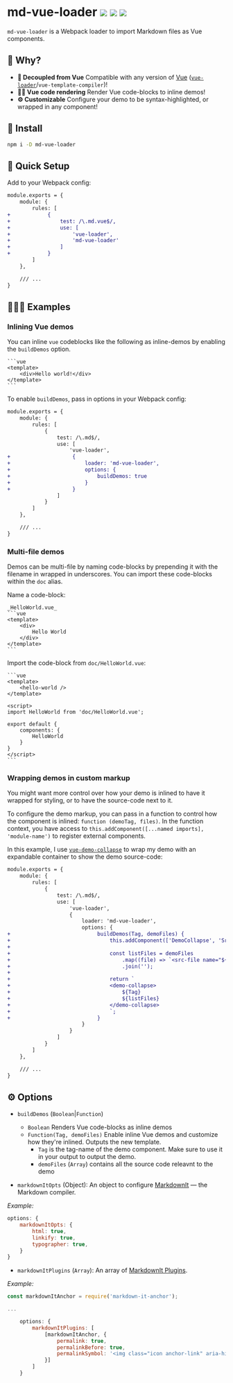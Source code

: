 # md-vue-loader <a href="https://npm.im/md-vue-loader"><img src="https://badgen.net/npm/v/md-vue-loader"></a> <a href="https://npm.im/md-vue-loader"><img src="https://badgen.net/npm/dm/md-vue-loader"></a> <a href="https://packagephobia.now.sh/result?p=md-vue-loader"><img src="https://packagephobia.now.sh/badge?p=md-vue-loader"></a>

`md-vue-loader` is a Webpack loader to import Markdown files as Vue components.

## :raising_hand: Why?
- **🙌  Decoupled from Vue** Compatible with any version of [Vue](https://github.com/vuejs/vue) ([`vue-loader`](https://vue-loader.vuejs.org)/`vue-template-compiler`)!
- **👩‍🎨  Vue code rendering** Render Vue code-blocks to inline demos!
- **⚙️  Customizable** Configure your demo to be syntax-highlighted, or wrapped in any component!

## :rocket: Install
```bash
npm i -D md-vue-loader
```

## 🚦 Quick Setup
Add to your Webpack config:

```diff
module.exports = {
    module: {
        rules: [
+            {
+                test: /\.md.vue$/,
+                use: [
+                    'vue-loader',
+                    'md-vue-loader'
+                ]
+            }
        ]
    },

    /// ...
}
```

## 👨🏻‍🏫 Examples

### Inlining Vue demos
You can inline `vue` codeblocks like the following as inline-demos by enabling the `buildDemos` option.

````
```vue
<template>
    <div>Hello world!</div>
</template>
```
````

To enable `buildDemos`, pass in options in your Webpack config:

```diff
module.exports = {
    module: {
        rules: [
            {
                test: /\.md$/,
                use: [
                    'vue-loader',
+                    {
+                        loader: 'md-vue-loader',
+                        options: {
+                            buildDemos: true
+                        }
+                    }
                ]
            }
        ]
    },

    /// ...
}
```

### Multi-file demos
Demos can be multi-file by naming code-blocks by prepending it with the filename in wrapped in underscores. You can import these code-blocks within the `doc` alias.

Name a code-block:
````
_HelloWorld.vue_
```vue
<template>
    <div>
        Hello World
    </div>
</template>
```
````

Import the code-block from `doc/HelloWorld.vue`:
````
```vue
<template>
    <hello-world />
</template>

<script>
import HelloWorld from 'doc/HelloWorld.vue';

export default {
    components: {
        HelloWorld
    }
}
</script>
```
````

### Wrapping demos in custom markup
You might want more control over how your demo is inlined to have it wrapped for styling, or to have the source-code next to it.

To configure the demo markup, you can pass in a function to control how the component is inlined: `function (demoTag, files)`. In the function context, you have access to `this.addComponent([...named imports], 'module-name')` to register external components.

In this example, I use [`vue-demo-collapse`](https://www.npmjs.com/package/vue-demo-collapse) to wrap my demo with an expandable container to show the demo source-code:

```diff
module.exports = {
    module: {
        rules: [
            {
                test: /\.md$/,
                use: [
                    'vue-loader',
                    {
                        loader: 'md-vue-loader',
                        options: {
+                            buildDemos(Tag, demoFiles) {
+                                this.addComponent(['DemoCollapse', 'SrcFile'], 'vue-demo-collapse');
+
+                                const listFiles = demoFiles
+                                    .map((file) => `<src-file name="${file.name || ''}" language="html"><template v-pre>${ent.encode(file.content)}</template></src-file>`)
+                                    .join('');
+
+                                return `
+                                <demo-collapse>
+                                    ${Tag}
+                                    ${listFiles}
+                                </demo-collapse>
+                                `;
+                            }
                        }
                    }
                ]
            }
        ]
    },

    /// ...
}
```

## ⚙️ Options

- `buildDemos` (`Boolean`|`Function`)
  - `Boolean` Renders Vue code-blocks as inline demos
  - `Function(Tag, demoFiles)` Enable inline Vue demos and customize how they're inlined. Outputs the new template.
    - `Tag` is the tag-name of the demo component. Make sure to use it in your output to output the demo.
    - `demoFiles` (`Array`) contains all the source code releavnt to the demo

- `markdownItOpts` (Object): An object to configure [MarkdownIt](https://www.npmjs.com/package/markdown-it) — the Markdown compiler.

_Example:_
```js
options: {
    markdownItOpts: {
        html: true,
        linkify: true,
        typographer: true,
    }
}
```

- `markdownItPlugins` (`Array`): An array of [MarkdownIt Plugins](https://www.npmjs.com/search?q=keywords:markdown-it-plugin).

_Example:_
```js
const markdownItAnchor = require('markdown-it-anchor');

...

    options: {
        markdownItPlugins: [
            [markdownItAnchor, {
                permalink: true,
                permalinkBefore: true,
                permalinkSymbol: '<img class="icon anchor-link" aria-hidden="true" src="../../assets/md-anchor-link.svg">'
            }]
        ]
    }
```


